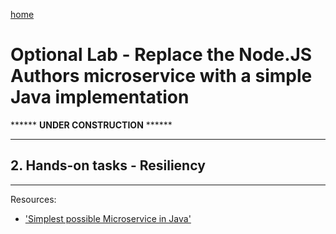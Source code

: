 [home](README.md)
# Optional Lab - Replace the Node.JS Authors microservice with a simple Java implementation

****** **UNDER CONSTRUCTION** ******


---

## 2. Hands-on tasks - Resiliency

---

Resources:

* ['Simplest possible Microservice in Java'](../authors-java-jee/README.md)